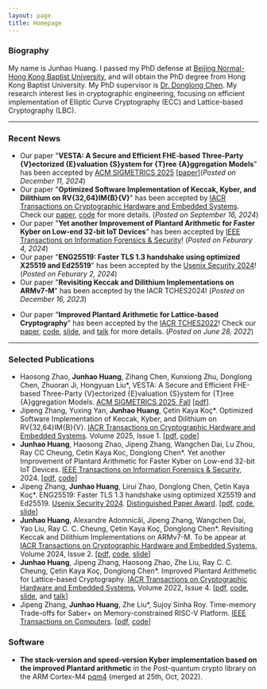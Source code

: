 ```yaml
---
layout: page
title: Homepage
---
```


### Biography

My name is Junhao Huang. I passed my PhD defense at [Beijing Normal-Hong Kong Baptist University](https://www.uic.edu.cn), and will obtain the PhD degree from Hong Kong Baptist University. My PhD supervisor is [Dr. Donglong Chen](https://scholar.google.be/citations?user=kFDs-OMAAAAJ&hl=en). My research interest lies in cryptographic engineering, focusing on efficient implementation of Elliptic Curve Cryptography (ECC) and Lattice-based Cryptography (LBC).

---

### Recent News
- Our paper "**VESTA: A Secure and Efficient FHE-based Three-Party {V}ectorized {E}valuation {S}ystem for {T}ree {A}ggregation Models**" has been accepted by [ACM SIGMETRICS 2025](https://www.sigmetrics.org/sigmetrics2025/) [[paper](/assets/paper/SIGMETRICS_2025_VESTA_Resubmission.pdf)](_Posted on December 11, 2024_)
- Our paper "**Optimized Software Implementation of Keccak, Kyber, and Dilithium on RV{32,64}IM{B}{V}**" has been accepted by [IACR Transactions on Cryptographic Hardware and Embedded Systems](https://tches.iacr.org/index.php/TCHES/issue/archive). Check our [paper](https://ji-peng.github.io/uploads/tches2025/paper.pdf), [code](https://github.com/Ji-Peng/PQRV/tree/ches2025) for more details. (_Posted on September 16, 2024_)
- Our paper "**Yet another Improvement of Plantard Arithmetic for Faster Kyber on Low-end 32-bit IoT Devices**" has been accepted by [IEEE Transactions on Information Forensics & Security](https://ieeexplore.ieee.org/xpl/RecentIssue.jsp?punumber=10206)! (_Posted on Feburary 4, 2024_)
- Our paper "**ENG25519: Faster TLS 1.3 handshake using optimized X25519 and Ed25519**" has been accepted by the [Usenix Security 2024](https://www.usenix.org/conference/usenixsecurity24/)! (_Posted on Feburary 2, 2024_)
- Our paper "**Revisiting Keccak and Dilithium Implementations on ARMv7-M**" has been accepted by the IACR TCHES2024! (_Posted on December 16, 2023_)
<!-- - The source code of our paper "**Improved Plantard Arithmetic for Lattice-based Cryptography**" has been merged into the Post-quantum crypto library for the ARM Cortex-M4 [pqm4](<https://github.com/mupq/pqm4/pull/244>). (_Posted on October 25, 2022_) -->
- Our paper "**Improved Plantard Arithmetic for Lattice-based Cryptography**" has been accepted by the [IACR TCHES2022](https://ches.iacr.org/2022/acceptedpapers.php)! Check our [paper](https://eprint.iacr.org/2022/956.pdf), [code](https://github.com/UIC-ESLAS/ImprovedPlantardArithmetic), [slide](/assets/slides/slide_TCHES2022.pdf), and [talk](/assets/slides/talk_TCHES2022.mp4) for more details. (_Posted on June 28, 2022_)

---

### Selected Publications
- Haosong Zhao, **Junhao Huang**, Zihang Chen, Kunxiong Zhu, Donglong Chen, Zhuoran Ji, Hongyuan Liu*, VESTA: A Secure and Efficient FHE-based Three-Party {V}ectorized {E}valuation {S}ystem for {T}ree {A}ggregation Models. [ACM SIGMETRICS 2025, Fall](https://www.sigmetrics.org/sigmetrics2025/) [[pdf](/assets/paper/SIGMETRICS_2025_VESTA_Resubmission.pdf)].
- Jipeng Zhang, Yuxing Yan, **Junhao Huang**, Çetin Kaya Koç*. Optimized Software Implementation of Keccak, Kyber, and Dilithium on RV{32,64}IM{B}{V}. [IACR Transactions on Cryptographic Hardware and Embedded Systems](https://tches.iacr.org/index.php/TCHES/issue/archive). Volume 2025, Issue 1. [[pdf](https://ji-peng.github.io/uploads/tches2025/paper.pdf), [code](https://github.com/Ji-Peng/PQRV/tree/ches2025)]
- **Junhao Huang**, Haosong Zhao, Jipeng Zhang, Wangchen Dai, Lu Zhou, Ray CC Cheung, Cetin Kaya Koc, Donglong Chen*. Yet another Improvement of Plantard Arithmetic for Faster Kyber on Low-end 32-bit IoT Devices. [IEEE Transactions on Information Forensics & Security](https://ieeexplore.ieee.org/xpl/RecentIssue.jsp?punumber=10206), 2024. [[pdf](/assets/paper/TIFS2024.pdf), [code](https://github.com/UIC-ESLAS/Kyber_RV_M3)]
- Jipeng Zhang, **Junhao Huang**, Lirui Zhao, Donglong Chen, Çetin Kaya Koç*. ENG25519: Faster TLS 1.3 handshake using optimized X25519 and Ed25519. [Usenix Security 2024](https://www.usenix.org/conference/usenixsecurity24/). [Distinguished Paper Award](/assets/awards/sec24_distinguished_paper_awar.pdf). [[pdf](https://ji-peng.github.io/uploads/usenix_security2024/paper.pdf), [code](https://github.com/Ji-Peng/eng25519_artifact), [slide](https://ji-peng.github.io/uploads/usenix_security2024/slide.pdf)]
- **Junhao Huang**, Alexandre Adomnicăi, Jipeng Zhang, Wangchen Dai, Yao Liu, Ray C. C. Cheung, Çetin Kaya Koç, Donglong Chen*. Revisiting Keccak and Dilithium Implementations on ARMv7-M. To be appear at [IACR Transactions on Cryptographic Hardware and Embedded Systems](https://ches.iacr.org/), Volume 2024, Issue 2. [[pdf](/assets/paper/TCHES2024_2.pdf), [code](https://github.com/UIC-ESLAS/Dilithium-Multi-Moduli), [slide](/assets/slides/slide_TCHES2024.pdf)]
- **Junhao Huang**, Jipeng Zhang, Haosong Zhao, Zhe Liu, Ray C. C. Cheung, Çetin Kaya Koç, Donglong Chen*. Improved Plantard Arithmetic for Lattice-based Cryptography. [IACR Transactions on Cryptographic Hardware and Embedded Systems](https://ches.iacr.org/), Volume 2022, Issue 4. [[pdf](https://eprint.iacr.org/2022/956.pdf), [code](https://github.com/UIC-ESLAS/ImprovedPlantardArithmetic), [slide](/assets/slides/slide_TCHES2022.pdf), and [talk](/assets/slides/talk_TCHES2022.mp4)]
- Jipeng Zhang, **Junhao Huang**, Zhe Liu*, Sujoy Sinha Roy. Time-memory Trade-offs for Saber+ on Memory-constrained RISC-V Platform. [IEEE Transactions on Computers](https://ieeexplore.ieee.org/xpl/RecentIssue.jsp?punumber=12). [[pdf](/assets/paper/TC2021.pdf), [code](https://github.com/Ji-Peng/Saber_RV32)]

<!-- - **Junhao Huang**, Zhe Liu*, Zhi Hu, Johann Großschädl. Parallel implementation of SM2 elliptic curve cryptography on Intel processors with AVX2. ACISP2020. [[pdf](/assets/paper/ACISP2020.pdf)] -->

### Software

- **The stack-version and speed-version Kyber implementation based on the improved Plantard arithmetic** in the Post-quantum crypto library on the ARM Cortex-M4 [pqm4](<https://github.com/mupq/pqm4/pull/244>) (merged at 25th, Oct, 2022).
